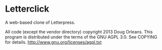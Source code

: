 Letterclick
===========

A web-based clone of Letterpress.


All code (except the vendor directory) copyright 2013 Doug Orleans.
This program is distributed under the terms of the GNU AGPL 3.0.
See COPYING for details.  http://www.gnu.org/licenses/agpl.txt
